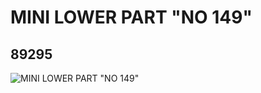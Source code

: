 # MINI LOWER PART "NO 149"
## 89295
![MINI LOWER PART "NO 149"](https://lc-www-live-s.legocdn.com/media/bricks/5/2/4571238.jpg)